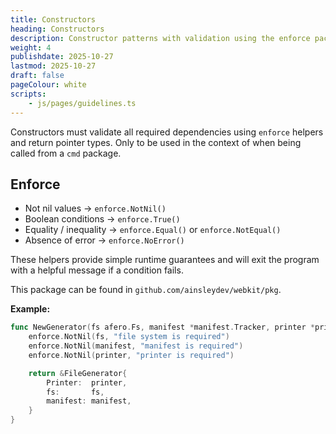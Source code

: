 ```yaml
---
title: Constructors
heading: Constructors
description: Constructor patterns with validation using the enforce package
weight: 4
publishdate: 2025-10-27
lastmod: 2025-10-27
draft: false
pageColour: white
scripts:
    - js/pages/guidelines.ts
---
```


Constructors must validate all required dependencies using `enforce` helpers and return pointer
types. Only to be used in the context of when being called from a `cmd` package.

## Enforce

- Not nil values → `enforce.NotNil()`
- Boolean conditions → `enforce.True()`
- Equality / inequality → `enforce.Equal()` or `enforce.NotEqual()`
- Absence of error → `enforce.NoError()`

These helpers provide simple runtime guarantees and will exit the program with a helpful message if
a condition fails.

This package can be found in `github.com/ainsleydev/webkit/pkg`.

**Example:**

```go
func NewGenerator(fs afero.Fs, manifest *manifest.Tracker, printer *printer.Console) *FileGenerator {
	enforce.NotNil(fs, "file system is required")
	enforce.NotNil(manifest, "manifest is required")
	enforce.NotNil(printer, "printer is required")

	return &FileGenerator{
		Printer:  printer,
		fs:       fs,
		manifest: manifest,
	}
}
```
